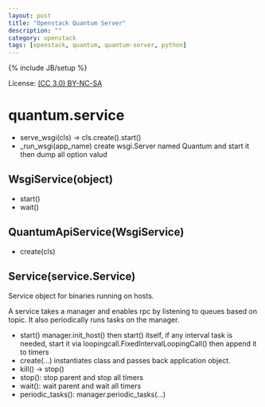 ```yaml
---
layout: post
title: "Openstack Quantum Server"
description: ""
category: openstack
tags: [openstack, quantum, quantum-server, python]
---
```

{% include JB/setup %}

License: [(CC 3.0) BY-NC-SA](http://creativecommons.org/licenses/by-nc-sa/3.0/)

# quantum.service

* serve_wsgi(cls) -> cls.create().start()
* _run_wsgi(app_name) create wsgi.Server named Quantum and start it then dump all option valud

## WsgiService(object)

* start()
* wait()

## QuantumApiService(WsgiService)

* create(cls)

## Service(service.Service)

Service object for binaries running on hosts.

A service takes a manager and enables rpc by listening to queues based on topic. It also periodically runs tasks on the manager.

* start() manager.init_host() then start() itself, if any interval task is needed, start it via loopingcall.FixedIntervalLoopingCall() then append it to timers
* create(...) instantiates class and passes back application object.
* kill() -> stop()
* stop(): stop parent and stop all timers
* wait(): wait parent and wait all timers
* periodic_tasks(): manager.periodic_tasks(...)
